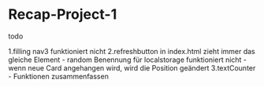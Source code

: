 # Recap-Project-1
todo

1.filling nav3 funktioniert nicht 
2.refreshbutton in index.html zieht immer das gleiche Element
    - random Benennung für localstorage funktioniert nicht
    - wenn neue Card angehangen wird, wird die Position geändert 
3.textCounter - Funktionen zusammenfassen 